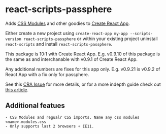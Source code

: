 # react-scripts-passphere

Adds [CSS Modules](https://github.com/css-modules/css-modules) and other goodies to [Create React App](https://github.com/facebookincubator/create-react-app).

Either create a new project using
`create-react-app my-app --scripts-version react-scripts-passphere`
or within your existing project uninstall `react-scripts` and install `react-scripts-passphere`.

This package is 10:1 with Create React App. E.g. v0.9.10 of this package is the same as and interchanable with v0.9.1 of Create React App.

Any additional numbers are fixes for this app only. E.g. v0.9.21 is v0.9.2 of React App with a fix only for passphere.

See this [CRA Issue](https://github.com/facebookincubator/create-react-app/issues/682) for more details, or for a more indepth guide check out [this article](https://medium.com/@shubheksha/tweaking-configuration-for-react-scripts-in-create-react-app-d91e9d03a42f).

## Additional featues
	- CSS Modules and regualr CSS imports. Name any css modules <name>.modules.css
	- Only supports last 2 browsers + IE11.